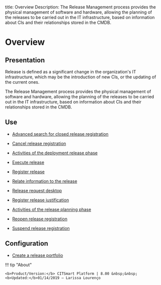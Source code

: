title: Overview 
Description: The Release Management process provides the physical management of software and hardware, allowing the planning of the releases to be carried out in the IT infrastructure, based on information about CIs and their relationships stored in the CMDB.
# Overview

Presentation
----------------

Release is defined as a significant change in the organization's IT
infrastructure, which may be the introduction of new CIs, or the updating of the
current ones.

The Release Management process provides the physical management of software and
hardware, allowing the planning of the releases to be carried out in the IT
infrastructure, based on information about CIs and their relationships stored in
the CMDB.

Use
-------

- [Advanced search for closed release registration](/en-us/citsmart-platform-8/processes/release/use/advanced-search-for-release.html)
 
- [Cancel release registration](/en-us/citsmart-platform-8/processes/release/use/cancel-release.html)

- [Activities of the deployment release phase](/en-us/citsmart-platform-8/processes/release/use/deployment-release-activities.html)

- [Execute release](/en-us/citsmart-platform-8/processes/release/use/execute-release.html)

- [Register release](/en-us/citsmart-platform-8/processes/release/use/register-release-request.html)

- [Relate information to the release](/en-us/citsmart-platform-8/processes/release/use/relate-information-to-release.html)
   
- [Release request desktop](/en-us/citsmart-platform-8/processes/release/use/release-desktop.html)
   
- [Register release justification](/en-us/citsmart-platform-8/processes/release/use/release-justification.html)

- [Activities of the release planning phase](/en-us/citsmart-platform-8/processes/release/use/release-planning-activities.html)
   
- [Reopen release registration](/en-us/citsmart-platform-8/processes/release/use/reopen-release.html)

- [Suspend release registration](/en-us/citsmart-platform-8/processes/release/use/suspend-release.html)

Configuration
-----------------

- [Create a release portfolio](/en-us/citsmart-platform-8/processes/release/configuration/release-portfolio.html)
  
!!! tip "About"

    <b>Product/Version:</b> CITSmart Platform | 8.00 &nbsp;&nbsp;
    <b>Updated:</b>01/14/2019 – Larissa Lourenço

